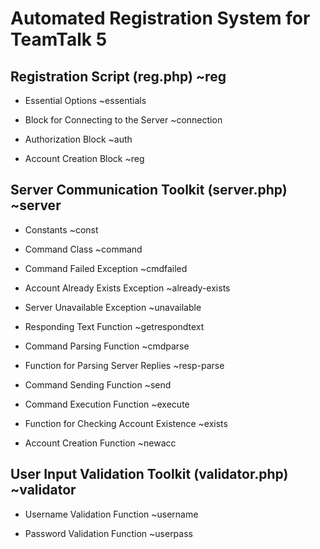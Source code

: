 # Automated Registration System for TeamTalk 5

## Registration Script (reg.php) ~reg

-   Essential Options ~essentials

-   Block for Connecting to the Server ~connection

-   Authorization Block ~auth

-   Account Creation Block ~reg

## Server Communication Toolkit (server.php) ~server

-   Constants ~const

-   Command Class ~command

-   Command Failed Exception ~cmdfailed

-   Account Already Exists Exception ~already-exists

-   Server Unavailable Exception ~unavailable

-   Responding Text Function ~getrespondtext

-   Command Parsing Function ~cmdparse

-   Function for Parsing Server Replies ~resp-parse

-   Command Sending Function ~send

-   Command Execution Function ~execute

-   Function for Checking Account Existence ~exists

-   Account Creation Function ~newacc

## User Input Validation Toolkit (validator.php) ~validator

-   Username Validation Function ~username

-   Password Validation Function ~userpass
